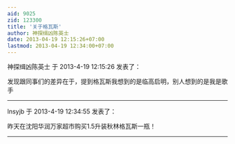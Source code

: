 ```yaml
---
aid: 9025
zid: 123300
title: '关于格瓦斯'
author: 神探缉凶陈英士
date: 2013-04-19 12:15:26+07:00
lastmod: 2013-04-19 12:34:00+07:00
---
```


神探缉凶陈英士 于 2013-4-19 12:15:26 发表了：

发现跟同事们的差异在于，提到格瓦斯我想到的是临高启明，别人想到的是我是歌手

---------

lnsyjb 于 2013-4-19 12:34:55 发表了：

昨天在沈阳华润万家超市购买1.5升装秋林格瓦斯一瓶！

---------

